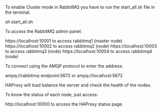 To enable Cluster mode in RabbitMQ you have to run the start_all.sh file in the terminal.

sh start_all.sh

To access the RabbitMQ admin panel:

https://localhost:10001 to access rabbitmq1 (master node)
https://localhost:10002 to access rabbitmq2 (node)
https://localhost:10003 to access rabbitmq3 (node)
https://localhost:10004 to access rabbitmq4 (node)

To connect using the AMQP protocol to enter the address:

ampq://rabbitmq-endpoint:5672 or ampq://localhost:5672

HAProxy will load balance the server and check the health of the nodes.

To know the status of each node, just access:

http://localhost:10000 to access the HAProxy status page.